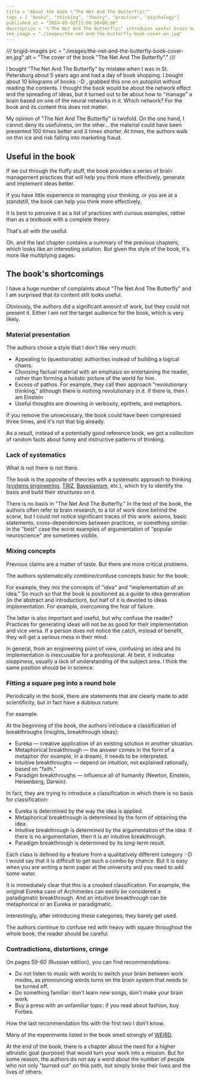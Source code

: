 ```yaml
---
title = "About the book \"The Net And The Butterfly\""
tags = [ "books", "thinking", "theory", "practice", "psychology"]
published_at = "2024-05-02T12:00:00+00:00"
description = "\"The Net And The Butterfly\" introduces useful brain management practices, but the written material should be perceived through an internal critic."
seo_image = "./images/the-net-and-the-butterfly-book-cover-en.jpg"
---
```


/// brigid-images
src = "./images/the-net-and-the-butterfly-book-cover-en.jpg"
alt = "The cover of the book \"The Net And The Butterfly\"."
///

I bought "The Net And The Butterfly" by mistake when I was in St. Petersburg about 5 years ago and had a day of book shopping. I bought about 10 kilograms of books :-D , grabbed this one on autopilot without reading the contents. I thought the book would be about the network effect and the spreading of ideas, but it turned out to be about how to "manage" a brain based on one of the neural networks in it. Which network? For the book and its content this does not matter.

My opinion of "The Net And The Butterfly" is twofold. On the one hand, I cannot deny its usefulness, on the other… the material could have been presented 100 times better and 3 times shorter. At times, the authors walk on thin ice and risk falling into marketing fraud.

## Useful in the book

If we cut through the fluffy stuff, the book provides a series of brain management practices that will help you think more effectively, generate and
implement ideas better.

If you have little experience in managing your thinking, or you are at a standstill, the book can help you think more effectively.

It is best to perceive it as a list of practices with curious examples, rather than as a textbook with a complete theory.

That's all with the useful.

Oh, and the last chapter contains a summary of the previous chapters, which looks like an interesting solution. But given the style of the book, it's more like multiplying pages.

## The book's shortcomings

I have a huge number of complaints about "The Net And The Butterfly" and I am surprised that its content still looks useful.

Obviously, the authors did a significant amount of work, but they could not present it. Either I am not the target audience for the book, which is very likely.

### Material presentation

The authors chose a style that I don't like very much:

- Appealing to (questionable) authorities instead of building a logical chains.
- Choosing factual material with an emphasis on entertaining the reader, rather than forming a holistic picture of the world for him.
- Excess of pathos. For example, they call their approach "revolutionary thinking," although there is nothing revolutionary in it. If there is, then I am Einstein
- Useful thoughts are drowning in verbosity, epithets, and metaphors.

If you remove the unnecessary, the book could have been compressed three times, and it's not that big already.

As a result, instead of a potentially good reference book, we got a collection of random facts about funny and instructive patterns of thinking.

### Lack of systematics

What is not there is not there.

The book is the opposite of theories with a systematic approach to thinking ([systems engineering](https://en.wikipedia.org/wiki/Systems_engineering), [TRIZ](https://en.wikipedia.org/wiki/TRIZ), [Bayesianism](https://en.wikipedia.org/wiki/Bayesianism), etc.), which try to identify the basis and build their structures on it.

There is no basis in "The Net And The Butterfly." In the text of the book, the authors often refer to brain research, to a lot of work done behind the scene, but I could not notice significant traces of this work: axioms, basic statements, cross-dependencies between practices, or something similar. In the "best" case the worst examples of argumentation of "popular neuroscience" are sometimes visible.

### Mixing concepts

Previous claims are a matter of taste. But there are more critical problems.

The authors systematically combine/confuse concepts basic for the book.

For example, they mix the concepts of "idea" and "implementation of an idea." So much so that the book is positioned as a guide to idea generation (in the abstract and introduction), but half of it is devoted to ideas implementation. For example, overcoming the fear of failure.

The latter is also important and useful, but why confuse the reader? Practices for generating ideas will not be as good for their implementation and vice versa. If a person does not notice the catch, instead of benefit, they will get a serious mess in their mind.

In general, from an engineering point of view, confusing an idea and its implementation is inexcusable for a professional. At best, it indicates sloppiness, usually a lack of understanding of the subject area. I think the same position should be in science.

### Fitting a square peg into a round hole

Periodically in the book, there are statements that are clearly made to add scientificity, but in fact have a dubious nature.

For example.

At the beginning of the book, the authors introduce a classification of breakthroughs (insights, breakthrough ideas):

- Eureka — creative application of an existing solution in another situation.
- Metaphorical breakthrough — the answer comes in the form of a metaphor (for example, in a dream), it needs to be interpreted.
- Intuitive breakthroughs — depend on intuition, not explained rationally, based on "faith."
- Paradigm breakthroughs — influence all of humanity (Newton, Einstein, Heisenberg, Darwin).

In fact, they are trying to introduce a classification in which there is no basis for classification:

- Eureka is determined by the way the idea is applied.
- Metaphorical breakthrough is determined by the form of obtaining the idea.
- Intuitive breakthrough is determined by the argumentation of the idea: if there is no argumentation, then it is an intuitive breakthrough.
- Paradigm breakthrough is determined by its long-term result.

Each class is defined by a feature from a qualitatively different category :-D I would say that it is difficult to get such a combo by chance. But it is easy when you are writing a term paper at the university and you need to add some water.

It is immediately clear that this is a crooked classification. For example, the original Eureka case of Archimedes can easily be considered a paradigmatic breakthrough. And an intuitive breakthrough can be metaphorical or an Eureka or paradigmatic.

Interestingly, after introducing these categories, they barely get used.

The authors continue to confuse red with heavy with square throughout the whole book, the reader should be careful.

### Contradictions, distortions, cringe

On pages 59-60 (Russian edition), you can find recommendations:

- Do not listen to music with words to switch your brain between work modes, as pronouncing words turns on the brain system that needs to be turned off.
- Do something familiar: don't learn new songs, don't make your brain work.
- Buy a press with an unfamiliar topic: if you read about fashion, buy Forbes.

How the last recommendation fits with the first two I don't know.

Many of the experiments listed in the book smell strongly of [WEIRD](https://en.wikipedia.org/wiki/Psychology#WEIRD_bias).

At the end of the book, there is a chapter about the need for a higher altruistic goal (purpose) that would turn your work into a mission. But for some reason, the authors do not say a word about the number of people who not only "burned out" on this path, but simply broke their lives and the lives of others.
